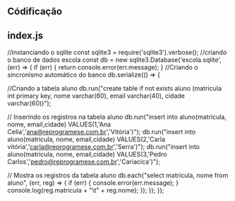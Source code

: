 Códificação
--------------------------
index.js
-----------------------
//instanciando o sqlite
const sqlite3 = require('sqlite3').verbose();
//criando o banco de dados escola
const db = new sqlite3.Database('escola.sqlite', (err) => {
if (err) {
return console.error(err.message);
}
//Criando o sincronismo automático do banco
db.serialize(() => {

//Criando a tabela aluno
db.run("create table if not exists aluno (matricula int primary key, nome varchar(60), email varchar(40), cidade varchar(60))");

// Inserindo os registros na tabela aluno
db.run("insert into aluno(matricula, nome, email,cidade) VALUES(1,'Ana Celia','ana@reprogramese.com.br','Vitória')");
db.run("insert into aluno(matricula, nome, email,cidade) VALUES(2,'Carla vitória','carla@reprogramese.com.br','Serra')");
db.run("insert into aluno(matricula, nome, email,cidade) VALUES(3,'Pedro Carlos','pedro@reprogramese.com.br','Cariacica')");

// Mostra os registros da tabela aluno
db.each("select matricula, nome from aluno", (err, reg) => {
if (err) {
console.error(err.message);
}
console.log(reg.matricula + "\t" + reg.nome);
});
});
});